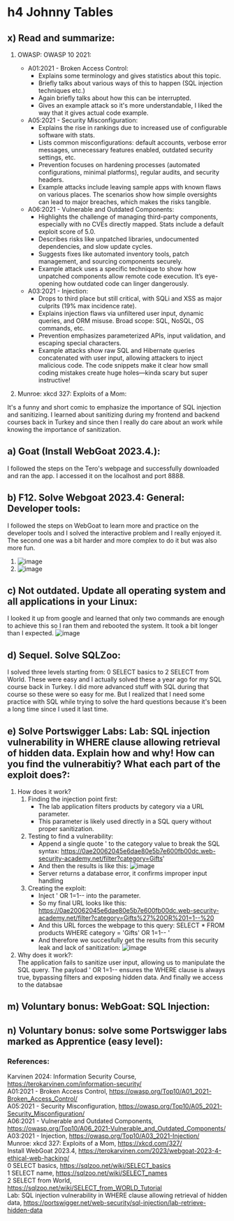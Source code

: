 
# h4 Johnny Tables

## x) Read and summarize:
1. OWASP: OWASP 10 2021:
   - A01:2021 - Broken Access Control:
      - Explains some terminology and gives statistics about this topic.
      - Briefly talks about various ways of this to happen (SQL injection techniques etc.)
      - Again briefly talks about how this can be interrupted.
      - Gives an example attack so it's more understandable, I liked the way that it gives actual code example.
   - A05:2021 - Security Misconfiguration:
      - Explains the rise in rankings due to increased use of configurable software with stats.
      - Lists common misconfigurations: default accounts, verbose error messages, unnecessary features enabled, outdated security settings, etc.
      - Prevention focuses on hardening processes (automated configurations, minimal platforms), regular audits, and security headers.
      - Example attacks include leaving sample apps with known flaws on various places. The scenarios show how simple oversights can lead to major breaches, which makes the risks tangible.
   - A06:2021 - Vulnerable and Outdated Components:
      - Highlights the challenge of managing third-party components, especially with no CVEs directly mapped. Stats include a default exploit score of 5.0.
      - Describes risks like unpatched libraries, undocumented dependencies, and slow update cycles.
      - Suggests fixes like automated inventory tools, patch management, and sourcing components securely.
      - Example attack uses a specific technique to show how unpatched components allow remote code execution. It’s eye-opening how outdated code can linger dangerously.
   - A03:2021 - Injection:
      - Drops to third place but still critical, with SQLi and XSS as major culprits (19% max incidence rate).
      - Explains injection flaws via unfiltered user input, dynamic queries, and ORM misuse. Broad scope: SQL, NoSQL, OS commands, etc.
      - Prevention emphasizes parameterized APIs, input validation, and escaping special characters.
      - Example attacks show raw SQL and Hibernate queries concatenated with user input, allowing attackers to inject malicious code. The code snippets make it clear how small coding mistakes create huge holes—kinda scary but super instructive!

2. Munroe: xkcd 327: Exploits of a Mom: <br>

It's a funny and short comic to emphasize the importance of SQL injection and sanitizing. I learned about sanitizing during my frontend and backend courses back in Turkey and since then I really do care about an work while knowing the importance of sanitization.

## a) Goat (Install WebGoat 2023.4.): <br>

I followed the steps on the Tero's webpage and successfully downloaded and ran the app. I accessed it on the localhost and port 8888.

## b) F12. Solve Webgoat 2023.4: General: Developer tools: <br>

I followed the steps on WebGoat to learn more and practice on the developer tools and I solved the interactive problem and I really enjoyed it. The second one was a bit harder and more complex to do it but was also more fun.
1. ![image](https://github.com/user-attachments/assets/4648c181-2df9-4b1c-9fe7-cf768bc73af3)
2. ![image](https://github.com/user-attachments/assets/49646423-8252-47fe-a389-a61db461e39b)

## c) Not outdated. Update all operating system and all applications in your Linux: <br>

I looked it up from google and learned that only two commands are enough to achieve this so I ran them and rebooted the system. It took a bit longer than I expected.
![image](https://github.com/user-attachments/assets/b0395ea0-b32f-4026-8def-de277bad8509)


## d) Sequel. Solve SQLZoo: <br>

I solved three levels starting from: 0 SELECT basics to 2 SELECT from World. These were easy and I actually solved these a year ago for my SQL course back in Turkey. I did more advanced stuff with SQL during that course so these were so easy for me. But I realized that I need some practice with SQL while trying to solve the hard questions because it's been a long time since I used it last time.

## e) Solve Portswigger Labs: Lab: SQL injection vulnerability in WHERE clause allowing retrieval of hidden data. Explain how and why! How can you find the vulnerabitiy? What each part of the exploit does?:
1. How does it work?
   1. Finding the injection point first:
      - The lab application filters products by category via a URL parameter.
      - This parameter is likely used directly in a SQL query without proper sanitization.
   2. Testing to find a vulnerability:
      - Append a single quote ' to the category value to break the SQL syntax: https://0ae20062045e6dae80e5b7e600fb00dc.web-security-academy.net/filter?category=Gifts'
      - And then the results is like this: ![image](https://github.com/user-attachments/assets/b5551d26-11a7-4318-be2b-f2b647b7342f)
      - Server returns a database error, it confirms improper input handling
   3. Creating the exploit:
      - Inject ' OR 1=1-- into the parameter.
      - So my final URL looks like this: https://0ae20062045e6dae80e5b7e600fb00dc.web-security-academy.net/filter?category=Gifts%27%20OR%201=1--%20
      - And this URL forces the webpage to this query: SELECT * FROM products WHERE category = 'Gifts' OR 1=1-- '
      - And therefore we succesfully get the results from this security leak and lack of sanitization: ![image](https://github.com/user-attachments/assets/4c5fb69e-f4e9-4913-8f74-0cc873edc83f)
2. Why does it work?: <br>
The application fails to sanitize user input, allowing us to manipulate the SQL query. The payload ' OR 1=1-- ensures the WHERE clause is always true, bypassing filters and exposing hidden data. And finally we access to the databsae

## m) Voluntary bonus: WebGoat: SQL Injection:

## n) Voluntary bonus: solve some Portswigger labs marked as Apprentice (easy level):


### References:
Karvinen 2024: Information Security Course, https://terokarvinen.com/information-security/ <br>
A01:2021 - Broken Access Control, https://owasp.org/Top10/A01_2021-Broken_Access_Control/ <br>
A05:2021 - Security Misconfiguration, https://owasp.org/Top10/A05_2021-Security_Misconfiguration/ <br>
A06:2021 - Vulnerable and Outdated Components, https://owasp.org/Top10/A06_2021-Vulnerable_and_Outdated_Components/ <br>
A03:2021 - Injection, https://owasp.org/Top10/A03_2021-Injection/ <br>
Munroe: xkcd 327: Exploits of a Mom, https://xkcd.com/327/ <br>
Install WebGoat 2023.4, https://terokarvinen.com/2023/webgoat-2023-4-ethical-web-hacking/ <br>
0 SELECT basics, https://sqlzoo.net/wiki/SELECT_basics <br>
1 SELECT name, https://sqlzoo.net/wiki/SELECT_names <br>
2 SELECT from World, https://sqlzoo.net/wiki/SELECT_from_WORLD_Tutorial <br>
Lab: SQL injection vulnerability in WHERE clause allowing retrieval of hidden data, https://portswigger.net/web-security/sql-injection/lab-retrieve-hidden-data <br>
